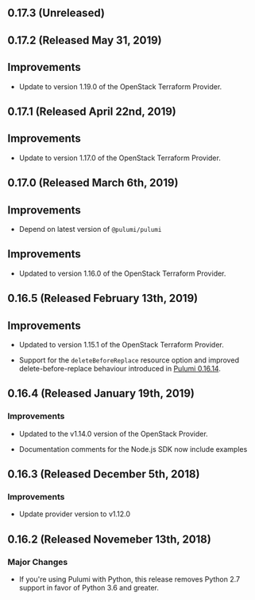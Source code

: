 ## 0.17.3 (Unreleased)

## 0.17.2 (Released May 31, 2019)

## Improvements

- Update to version 1.19.0 of the OpenStack Terraform Provider.

## 0.17.1 (Released April 22nd, 2019)

## Improvements

- Update to version 1.17.0 of the OpenStack Terraform Provider.

## 0.17.0 (Released March 6th, 2019)

## Improvements

- Depend on latest version of `@pulumi/pulumi`

## Improvements

- Updated to version 1.16.0 of the OpenStack Terraform Provider.

## 0.16.5 (Released February 13th, 2019)

## Improvements

- Updated to version 1.15.1 of the OpenStack Terraform Provider.

- Support for the `deleteBeforeReplace` resource option and improved
  delete-before-replace behaviour introduced in [Pulumi
  0.16.14](https://github.com/pulumi/pulumi/blob/master/CHANGELOG.md#01614-released-january-31st-2019).

## 0.16.4 (Released January 19th, 2019)

### Improvements

- Updated to the v1.14.0 version of the OpenStack Provider.

- Documentation comments for the Node.js SDK now include examples

## 0.16.3 (Released December 5th, 2018)

### Improvements

- Update provider version to v1.12.0

## 0.16.2 (Released Novemeber 13th, 2018)

### Major Changes

- If you're using Pulumi with Python, this release removes Python 2.7 support in favor of Python 3.6 and greater.
